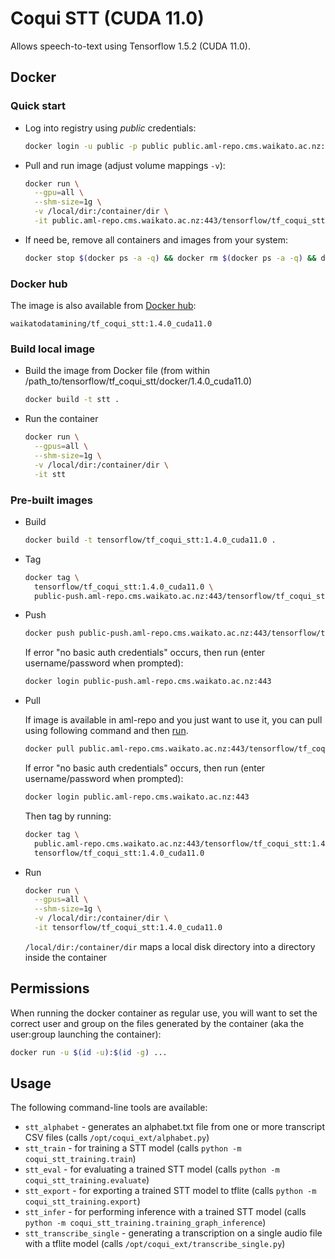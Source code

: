 # Coqui STT (CUDA 11.0)

Allows speech-to-text using Tensorflow 1.5.2 (CUDA 11.0).

## Docker

### Quick start

* Log into registry using *public* credentials:

  ```bash
  docker login -u public -p public public.aml-repo.cms.waikato.ac.nz:443 
  ```

* Pull and run image (adjust volume mappings `-v`):

  ```bash
  docker run \
    --gpu=all \
    --shm-size=1g \
    -v /local/dir:/container/dir \
    -it public.aml-repo.cms.waikato.ac.nz:443/tensorflow/tf_coqui_stt:1.4.0_cuda11.0
  ```

* If need be, remove all containers and images from your system:

  ```bash
  docker stop $(docker ps -a -q) && docker rm $(docker ps -a -q) && docker system prune -a
  ```

### Docker hub

The image is also available from [Docker hub](https://hub.docker.com/u/waikatodatamining):

```
waikatodatamining/tf_coqui_stt:1.4.0_cuda11.0
```


### Build local image

* Build the image from Docker file (from within /path_to/tensorflow/tf_coqui_stt/docker/1.4.0_cuda11.0)

  ```bash
  docker build -t stt .
  ```

* Run the container

  ```bash
  docker run \
    --gpus=all \
    --shm-size=1g \
    -v /local/dir:/container/dir \
    -it stt
  ```

### Pre-built images

* Build

  ```bash
  docker build -t tensorflow/tf_coqui_stt:1.4.0_cuda11.0 .
  ```
  
* Tag

  ```bash
  docker tag \
    tensorflow/tf_coqui_stt:1.4.0_cuda11.0 \
    public-push.aml-repo.cms.waikato.ac.nz:443/tensorflow/tf_coqui_stt:1.4.0_cuda11.0
  ```
  
* Push

  ```bash
  docker push public-push.aml-repo.cms.waikato.ac.nz:443/tensorflow/tf_coqui_stt:1.4.0_cuda11.0
  ```
  If error "no basic auth credentials" occurs, then run (enter username/password when prompted):
  
  ```bash
  docker login public-push.aml-repo.cms.waikato.ac.nz:443
  ```
  
* Pull

  If image is available in aml-repo and you just want to use it, you can pull using following command and then [run](#run).

  ```bash
  docker pull public.aml-repo.cms.waikato.ac.nz:443/tensorflow/tf_coqui_stt:1.4.0_cuda11.0
  ```
  If error "no basic auth credentials" occurs, then run (enter username/password when prompted):
  
  ```bash
  docker login public.aml-repo.cms.waikato.ac.nz:443
  ```
  Then tag by running:
  
  ```bash
  docker tag \
    public.aml-repo.cms.waikato.ac.nz:443/tensorflow/tf_coqui_stt:1.4.0_cuda11.0 \
    tensorflow/tf_coqui_stt:1.4.0_cuda11.0
  ```

* <a name="run">Run</a>

  ```bash
  docker run \
    --gpus=all \
    --shm-size=1g \
    -v /local/dir:/container/dir \
    -it tensorflow/tf_coqui_stt:1.4.0_cuda11.0
  ```
  `/local/dir:/container/dir` maps a local disk directory into a directory inside the container


## Permissions

When running the docker container as regular use, you will want to set the correct
user and group on the files generated by the container (aka the user:group launching
the container):

```bash
docker run -u $(id -u):$(id -g) ...
```


## Usage

The following command-line tools are available:

* `stt_alphabet` - generates an alphabet.txt file from one or more transcript CSV files (calls `/opt/coqui_ext/alphabet.py`)
* `stt_train` - for training a STT model (calls `python -m coqui_stt_training.train`)
* `stt_eval` - for evaluating a trained STT model (calls `python -m coqui_stt_training.evaluate`)
* `stt_export` - for exporting a trained STT model to tflite (calls `python -m coqui_stt_training.export`)
* `stt_infer` - for performing inference with a trained STT model (calls `python -m coqui_stt_training.training_graph_inference`)
* `stt_transcribe_single` - generating a transcription on a single audio file with a tflite model (calls `/opt/coqui_ext/transcribe_single.py`)
